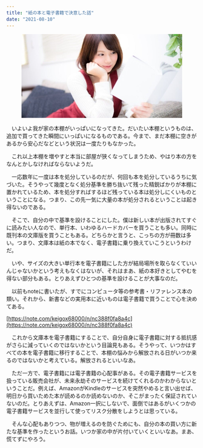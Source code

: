 ```yaml
---
title: "紙の本と電子書籍で決意した話"
date: "2021-08-10"
---
```


<figure>

![](assets/neecfd37c7ea8_adabe746fe75636084f267583a0c037c.jpg)

</figure>

　いよいよ我が家の本棚がいっぱいになってきた。だいたい本棚というものは、追加で買ってきた瞬間にいっぱいになるものである。今まで、まだ本棚に空きがあるから安心だなどという状況は一度たりもなかった。

　これ以上本棚を増やすと本当に部屋が狭くなってしまうため、やはり本の方をなんとかしなければならないようだ。

　一応数年に一度は本を処分しているのだが、何回も本を処分しているうちに気づいた。そうやって幾度となく処分基準を勝ち抜いて残った精鋭ばかりが本棚に置かれているため、本を処分すればするほど残っている本は処分しにくいものということになる。つまり、この先一気に大量の本が処分されるということは起き得ないのである。

　そこで、自分の中で基準を設けることにした。僕は新しい本が出版されてすぐに読みたい人なので、単行本、いわゆるハードカバーを買うことも多い。同時に既刊本の文庫版を買うこともある。どちらかと言うと、こっちの方が冊数は多い。つまり、文庫本は紙の本でなく、電子書籍に乗り換えていこうというわけだ。

　いや、サイズの大きい単行本を電子書籍にした方が結局場所を取らなくていいんじゃないかという考えもなくはないが、それはまあ、紙の本好きとしてやむを得ない部分もある。とりあえずひとつの基準を設けることが大事なのだ。

　以前もnoteに書いたが、すでにコンピュータ等の参考書・リファレンス本の類い。それから、新書などの実用本に近いものは電子書籍で買うことで心を決めてある。

[https://note.com/keigox68000/n/nc388f0fa8a4c](https://note.com/keigox68000/n/nc388f0fa8a4c)

　これから文庫本を電子書籍にすることで、自分自身に電子書籍に対する抵抗感がさらに減っていくのではないかという目論見もある。そうやって、いつかはすべての本を電子書籍に移行することで、本棚の悩みから解放される日がいつか来るのではないかと考えている。解放されるといいなあ。

　ただ一方で、電子書籍には電子書籍の心配事がある。その電子書籍サービスを扱っている販売会社が、未来永劫そのサービスを続けてくれるのかわからないということだ。例えば、AmazonがKindleのサービスを突然やめると言い出せば、明日から買いためた本が読めるのか読めないのか、そこがまったく保証されていないのだ。とりあえずは、Amazon一択にしないで、面倒ではあるがいくつかの電子書籍サービスを並行して使ってリスク分散をしようとは思っている。

　そんな心配もありつつ、物が増えるのを防ぐためにも、自分の本の買い方に新たな基準を作ったというお話。いつか家の中が片付いていくといいなあ。まあ、慌てずにやろう。
